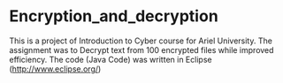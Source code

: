 # Encryption_and_decryption
This is a project of Introduction to Cyber course for Ariel University.
The assignment was to Decrypt text from 100 encrypted files while improved efficiency.
The code (Java Code) was written in Eclipse (http://www.eclipse.org/)
